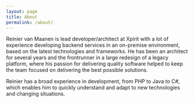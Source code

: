 ```yaml
---
layout: page
title: About
permalink: /about/
---
```


Reinier van Maanen is lead developer/architect at Xpirit with a lot of experience developing backend services in an on-premise environment, based on the latest technologies and frameworks. He has been an architect for several years and the frontrunner in a large redesign of a legacy platform, where his passion for delivering quality software helped to keep the team focused on delivering the best possible solutions.

Reinier has a broad experience in development, from PHP to Java to C#, which enables him to quickly understand and adapt to new technologies and changing situations.
